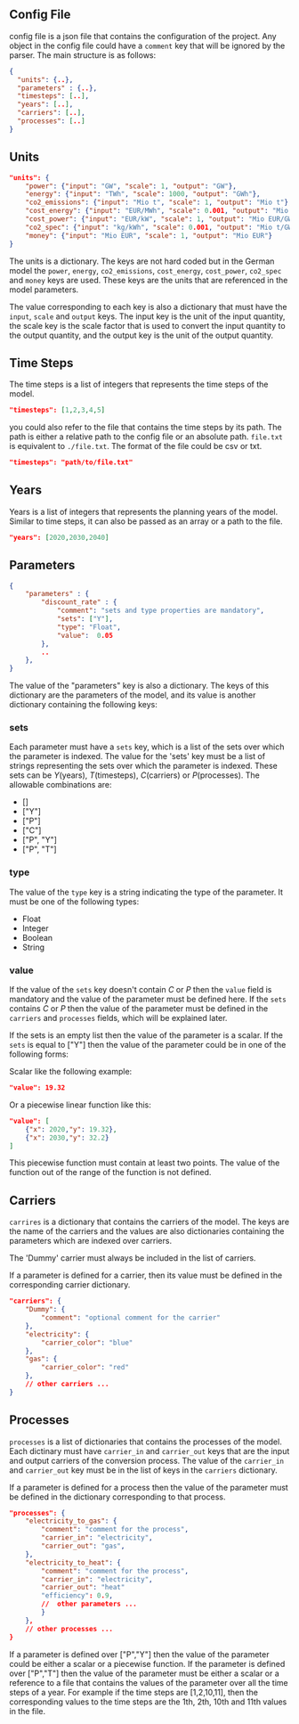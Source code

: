 ## Config File

config file is a json file that contains the configuration of the project.
Any object in the config file could have a `comment` key that will be ignored by the parser. The main structure is as follows:

```json
{
  "units": {..},
  "parameters" : {..},
  "timesteps": [..],
  "years": [..],
  "carriers": [..],
  "processes": [..]
}
```

## Units

```json
"units": {
    "power": {"input": "GW", "scale": 1, "output": "GW"},
    "energy": {"input": "TWh", "scale": 1000, "output": "GWh"},
    "co2_emissions": {"input": "Mio t", "scale": 1, "output": "Mio t"},
    "cost_energy": {"input": "EUR/MWh", "scale": 0.001, "output": "Mio EUR/GWh"},
    "cost_power": {"input": "EUR/kW", "scale": 1, "output": "Mio EUR/GW"},
    "co2_spec": {"input": "kg/kWh", "scale": 0.001, "output": "Mio t/GWh"},
    "money": {"input": "Mio EUR", "scale": 1, "output": "Mio EUR"}
}
```

The units is a dictionary. The keys are not hard coded but in the German model the `power`, `energy`, `co2_emissions`, `cost_energy`, `cost_power`, `co2_spec` and `money` keys are used. These keys are the units that are referenced in the model parameters.

The value corresponding to each key is also a dictionary that must have the `input`, `scale` and `output` keys. The input key is the unit of the input quantity, the scale key is the scale factor that is used to convert the input quantity to the output quantity, and the output key is the unit of the output quantity.

## Time Steps

The time steps is a list of integers that represents the time steps of the model.

```json
"timesteps": [1,2,3,4,5]
```

you could also refer to the file that contains the time steps by its path. The path is either a relative path to the config file or an absolute path. `file.txt` is equivalent to `./file.txt`. The format of the file could be csv or txt.

```json
"timesteps": "path/to/file.txt"
```

## Years

Years is a list of integers that represents the planning years of the model.  Similar to time steps, it can also be passed as an array or a path to the file.

```json
"years": [2020,2030,2040]
```

## Parameters

```json
{
    "parameters" : {
        "discount_rate" : {
            "comment": "sets and type properties are mandatory",
            "sets": ["Y"], 
            "type": "Float",
            "value":  0.05
        }, 
        ..
    },
}
```

The value of the "parameters" key is also a dictionary. The keys of this dictionary are the parameters of the model, and its value is another dictionary containing the following keys:

### sets

Each parameter must have a `sets` key, which is a list of the sets over which the parameter is indexed.  The value for the 'sets' key must be a list of strings representing the sets over which the parameter is indexed. These sets can be $Y$(years), $T$(timesteps), $C$(carriers) or $P$(processes). The allowable combinations are:

- []
- ["Y"]
- ["P"]
- ["C"]
- ["P", "Y"]
- ["P", "T"]

### type

The value of the `type` key is a string indicating the type of the parameter. It must be one of the following types:

- Float
- Integer
- Boolean
- String

### value

If the value of the `sets` key doesn't contain $C$ or $P$ then the `value` field is mandatory and the value of the parameter must be defined here. If the `sets` contains  $C$ or $P$ then the value of the parameter must be defined in the  `carriers` and `processes` fields, which will be explained later.

If the sets is an empty list then the value of the parameter is a scalar.
If the `sets` is equal to ["Y"] then the value of the parameter could be in one of the following forms:

Scalar like the following example:

```json
"value": 19.32
```

Or a piecewise linear function like this:

```json
"value": [
    {"x": 2020,"y": 19.32},
    {"x": 2030,"y": 32.2}
]
```

This piecewise function must contain at least two points.
The value of the function out of the range of the function is not defined.

## Carriers

`carrires` is a dictionary that contains the carriers of the model.
The keys are the name of the carriers and the values are also dictionaries containing the parameters which are indexed over carriers.

The 'Dummy' carrier must always be included in the list of carriers.

If a parameter is defined for a carrier, then its value must be defined in the corresponding carrier dictionary.

```json
"carriers": {
    "Dummy": {
        "comment": "optional comment for the carrier"
    },
    "electricity": {
        "carrier_color": "blue" 
    },
    "gas": {
        "carrier_color": "red"
    },
    // other carriers ...
}
```

## Processes

`processes` is a list of dictionaries that contains the processes of the model. Each dictinary must have `carrier_in` and `carrier_out` keys that are the input and output carriers of the conversion process. The value of the `carrier_in` and `carrier_out` key must be in the list of keys in the `carriers` dictionary.

If a parameter is defined for a process then the value of the parameter must be defined in the dictionary corresponding to that process.

```json
"processes": {
    "electricity_to_gas": {
        "comment": "comment for the process",
        "carrier_in": "electricity",
        "carrier_out": "gas",
    },
    "electricity_to_heat": {
        "comment": "comment for the process",
        "carrier_in": "electricity",
        "carrier_out": "heat"
        "efficiency": 0.9,
        //  other parameters ...
        }
    },
    // other processes ...
}
```

If a parameter is defined over ["P","Y"] then the value of the parameter could be either a scalar or a piecewise function. If the parameter is defined over ["P","T"] then the value of the parameter must be either a scalar or a reference to a file that contains the values of the parameter over all the time steps of a year. For example if the time steps are [1,2,10,11], then the corresponding values to the time steps are the 1th, 2th, 10th and 11th values in the file.
